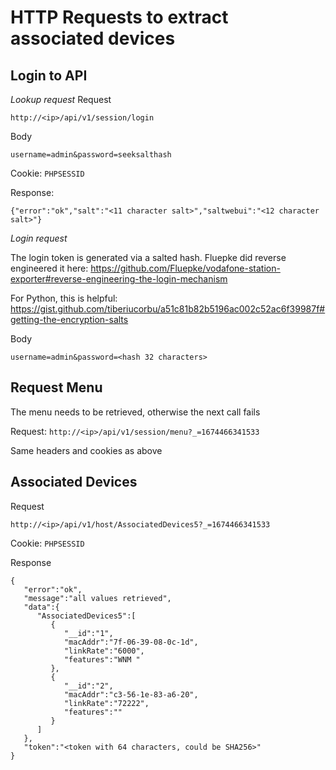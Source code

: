 HTTP Requests to extract associated devices
===========================================


Login to API
------------

*Lookup request*
Request

    http://<ip>/api/v1/session/login

Body

    username=admin&password=seeksalthash

Cookie: `PHPSESSID`

Response:

    {"error":"ok","salt":"<11 character salt>","saltwebui":"<12 character salt>"}
    
    
*Login request*

The login token is generated via a salted hash. Fluepke did reverse engineered it here:
https://github.com/Fluepke/vodafone-station-exporter#reverse-engineering-the-login-mechanism

For Python, this is helpful: https://gist.github.com/tiberiucorbu/a51c81b82b5196ac002c52ac6f39987f#getting-the-encryption-salts

Body

    username=admin&password=<hash 32 characters>
    
Request Menu
------------
The menu needs to be retrieved, otherwise the next call fails

Request: `http://<ip>/api/v1/session/menu?_=1674466341533`

Same headers and cookies as above
   
Associated Devices
------------------

Request

    http://<ip>/api/v1/host/AssociatedDevices5?_=1674466341533

Cookie: `PHPSESSID`
    
Response
    
    {
       "error":"ok",
       "message":"all values retrieved",
       "data":{
          "AssociatedDevices5":[
             {
                "__id":"1",
                "macAddr":"7f-06-39-08-0c-1d",
                "linkRate":"6000",
                "features":"WNM "
             },
             {
                "__id":"2",
                "macAddr":"c3-56-1e-83-a6-20",
                "linkRate":"72222",
                "features":""
             }
          ]
       },
       "token":"<token with 64 characters, could be SHA256>"
    }
